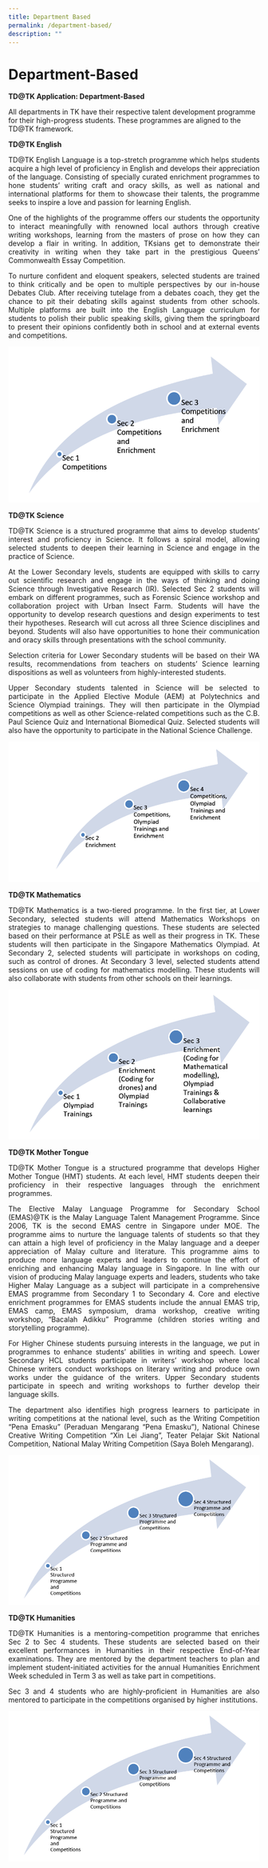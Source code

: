 ```yaml
---
title: Department Based
permalink: /department-based/
description: ""
---
```

# Department-Based

**TD@TK Application: Department-Based**

All departments in TK have their respective talent development programme for their high-progress students. These programmes are aligned to the TD@TK framework.

**TD@TK English**

<p style="text-align: justify;">TD@TK English Language is a top-stretch programme which helps students acquire a high level of proficiency in English and develops their appreciation of the language. Consisting of specially curated enrichment programmes to hone students’ writing craft and oracy skills, as well as national and international platforms for them to showcase their talents, the programme seeks to inspire a love and passion for learning English.</p>

<p style="text-align: justify;">One of the highlights of the programme offers our students the opportunity to interact meaningfully with renowned local authors through creative writing workshops, learning from the masters of prose on how they can develop a flair in writing. In addition, TKsians get to demonstrate their creativity in writing when they take part in the prestigious Queens’ Commonwealth Essay Competition.</p>

<p style="text-align: justify;">To nurture confident and eloquent speakers, selected students are trained to think critically and be open to multiple perspectives by our in-house Debates Club. After receiving tutelage from a debates coach, they get the chance to pit their debating skills against students from other schools. Multiple platforms are built into the English Language curriculum for students to polish their public speaking skills, giving them the springboard to present their opinions confidently both in school and at external events and competitions.</p>

[![Arrow 1](/images/Arrow-1.png)](/images/Arrow-1.png)

**TD@TK Science**

<p style="text-align: justify;">TD@TK Science is a structured programme that aims to develop students’ interest and proficiency in Science. It follows a spiral model, allowing selected students to deepen their learning in Science and engage in the practice of Science.</p>

<p style="text-align: justify;">At the Lower Secondary levels, students are equipped with skills to carry out scientific research and engage in the ways of thinking and doing Science through Investigative Research (IR). Selected Sec 2 students will embark on different programmes, such as Forensic Science workshop and collaboration project with Urban Insect Farm. Students will have the opportunity to develop research questions and design experiments to test their hypotheses. Research will cut across all three Science disciplines and beyond. Students will also have opportunities to hone their communication and oracy skills through presentations with the school community.</p>

<p style="text-align: justify;">Selection criteria for Lower Secondary students will be based on their WA results, recommendations from teachers on students’ Science learning dispositions as well as volunteers from highly-interested students. </p>

<p style="text-align: justify;">Upper Secondary students talented in Science will be selected to participate in the Applied Elective Module (AEM) at Polytechnics and Science Olympiad trainings. They will then participate in the Olympiad competitions as well as other Science-related competitions such as the C.B. Paul Science Quiz and International Biomedical Quiz. Selected students will also have the opportunity to participate in the National Science Challenge. </p>

[![Arrow 2](/images/Arrow-2.png)](/images/Arrow-2.png)

**TD@TK Mathematics**

<p style="text-align: justify;">TD@TK Mathematics is a two-tiered programme. In the first tier, at Lower Secondary, selected students will attend Mathematics Workshops on strategies to manage challenging questions. These students are selected based on their performance at PSLE as well as their progress in TK. These students will then participate in the Singapore Mathematics Olympiad. At Secondary 2, selected students will participate in workshops on coding, such as control of drones. At Secondary 3 level, selected students attend sessions on use of coding for mathematics modelling. These students will also collaborate with students from other schools on their learnings.</p>

[![Arrow 3](/images/Arrow-3.png)](/images/Arrow-3.png)

**TD@TK Mother Tongue**

<p style="text-align: justify;">TD@TK Mother Tongue is a structured programme that develops Higher Mother Tongue (HMT) students. At each level, HMT students deepen their proficiency in their respective languages through the enrichment programmes.</p>

<p style="text-align: justify;">The Elective Malay Language Programme for Secondary School (EMAS)@TK is the Malay Language Talent Management Programme. Since 2006, TK is the second EMAS centre in Singapore under MOE. The programme aims to nurture the language talents of students so that they can attain a high level of proficiency in the Malay language and a deeper appreciation of Malay culture and literature. This programme aims to produce more language experts and leaders to continue the effort of enriching and enhancing Malay language in Singapore. In line with our vision of producing Malay language experts and leaders, students who take Higher Malay Language as a subject will participate in a comprehensive EMAS programme from Secondary 1 to Secondary 4. Core and elective enrichment programmes for EMAS students include the annual EMAS trip, EMAS camp, EMAS symposium, drama workshop, creative writing workshop, “Bacalah Adikku” Programme (children stories writing and storytelling programme).</p>

<p style="text-align: justify;">For Higher Chinese students pursuing interests in the language, we put in programmes to enhance students’ abilities in writing and speech. Lower Secondary HCL students participate in writers’ workshop where local Chinese writers conduct workshops on literary writing and produce own works under the guidance of the writers. Upper Secondary students participate in speech and writing workshops to further develop their language skills.</p>

<p style="text-align: justify;">The department also identifies high progress learners to participate in writing competitions at the national level, such as the Writing Competition “Pena Emasku” (Peraduan Mengarang “Pena Emasku”), National Chinese Creative Writing Competition “Xin Lei Jiang”, Teater Pelajar Skit National Competition, National Malay Writing Competition (Saya Boleh Mengarang).</p>

[![Arrow 4](/images/Arrow-4.png)](/images/Arrow-4.png)

**TD@TK Humanities**

<p style="text-align: justify;">TD@TK Humanities is a mentoring-competition programme that enriches Sec 2 to Sec 4 students. These students are selected based on their excellent performances in Humanities in their respective End-of-Year examinations. They are mentored by the department teachers to plan and implement student-initiated activities for the annual Humanities Enrichment Week scheduled in Term 3 as well as take part in competitions.  </p>

<p style="text-align: justify;">Sec 3 and 4 students who are highly-proficient in Humanities are also mentored to participate in the competitions organised by higher institutions.</p>

[![Arrow 4](/images/Arrow-4.png)](/images/Arrow-4.png)